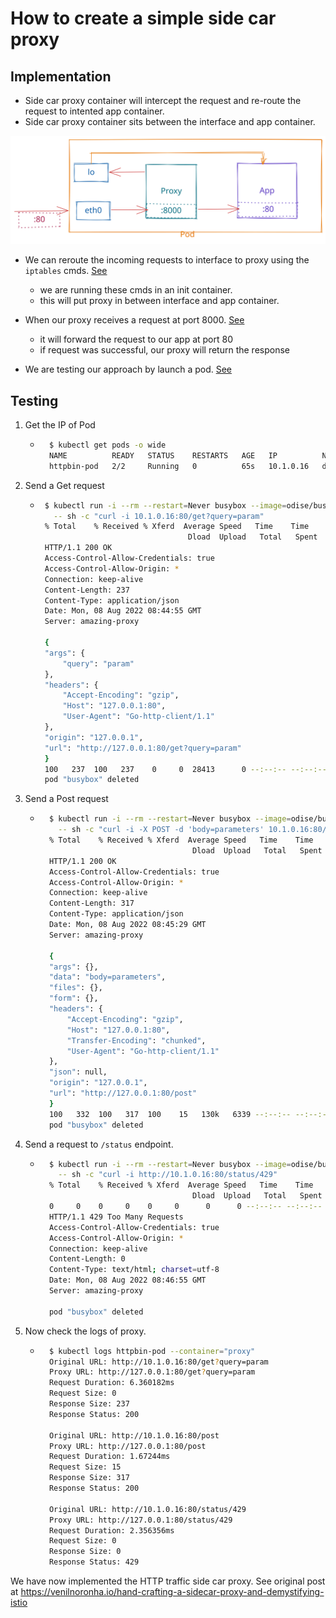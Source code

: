 # How to create a simple side car proxy

## Implementation

 - Side car proxy container will intercept the request and re-route the request to intented app container.
 - Side car proxy container sits between the interface and app container.

![SideCar](./img/side-car-proxy.svg "SideCar")

 - We can reroute the incoming requests to interface to proxy using the `iptables` cmds. [See](./iptables/init.sh)
    - we are running these cmds in an init container.
    - this will put proxy in between interface and app container.
 - When our proxy receives a request at port 8000. [See](./proxy/main.go)
    - it will forward the request to our app at port 80
    - if request was successful, our proxy will return the response

 - We are testing our approach by launch a pod. [See](./k8s/pod.yaml)
 
## Testing

 1. Get the IP of Pod
    - ```bash
        $ kubectl get pods -o wide
        NAME          READY   STATUS    RESTARTS   AGE   IP          NODE             NOMINATED NODE   READINESS GATES
        httpbin-pod   2/2     Running   0          65s   10.1.0.16   docker-desktop   <none>           <none>
        ```

 1. Send a Get request
    -  ```bash
        $ kubectl run -i --rm --restart=Never busybox --image=odise/busybox-curl \
          -- sh -c "curl -i 10.1.0.16:80/get?query=param"
        % Total    % Received % Xferd  Average Speed   Time    Time     Time  Current
                                        Dload  Upload   Total   Spent    Left  Speed
        HTTP/1.1 200 OK
        Access-Control-Allow-Credentials: true
        Access-Control-Allow-Origin: *
        Connection: keep-alive
        Content-Length: 237
        Content-Type: application/json
        Date: Mon, 08 Aug 2022 08:44:55 GMT
        Server: amazing-proxy

        {
        "args": {
            "query": "param"
        }, 
        "headers": {
            "Accept-Encoding": "gzip", 
            "Host": "127.0.0.1:80", 
            "User-Agent": "Go-http-client/1.1"
        }, 
        "origin": "127.0.0.1", 
        "url": "http://127.0.0.1:80/get?query=param"
        }
        100   237  100   237    0     0  28413      0 --:--:-- --:--:-- --:--:-- 29625
        pod "busybox" deleted
        ```
 1. Send a Post request
    - ```bash
        $ kubectl run -i --rm --restart=Never busybox --image=odise/busybox-curl \
          -- sh -c "curl -i -X POST -d 'body=parameters' 10.1.0.16:80/post"
        % Total    % Received % Xferd  Average Speed   Time    Time     Time  Current
                                        Dload  Upload   Total   Spent    Left  Speed
        HTTP/1.1 200 OK
        Access-Control-Allow-Credentials: true
        Access-Control-Allow-Origin: *
        Connection: keep-alive
        Content-Length: 317
        Content-Type: application/json
        Date: Mon, 08 Aug 2022 08:45:29 GMT
        Server: amazing-proxy

        {
        "args": {}, 
        "data": "body=parameters", 
        "files": {}, 
        "form": {}, 
        "headers": {
            "Accept-Encoding": "gzip", 
            "Host": "127.0.0.1:80", 
            "Transfer-Encoding": "chunked", 
            "User-Agent": "Go-http-client/1.1"
        }, 
        "json": null, 
        "origin": "127.0.0.1", 
        "url": "http://127.0.0.1:80/post"
        }
        100   332  100   317  100    15   130k   6339 --:--:-- --:--:-- --:--:--  154k
        pod "busybox" deleted
        ```
1. Send a request to `/status` endpoint.
    - ```bash
        $ kubectl run -i --rm --restart=Never busybox --image=odise/busybox-curl \
          -- sh -c "curl -i http://10.1.0.16:80/status/429"
        % Total    % Received % Xferd  Average Speed   Time    Time     Time  Current
                                        Dload  Upload   Total   Spent    Left  Speed
        0     0    0     0    0     0      0      0 --:--:-- --:--:-- --:--:--     0
        HTTP/1.1 429 Too Many Requests
        Access-Control-Allow-Credentials: true
        Access-Control-Allow-Origin: *
        Connection: keep-alive
        Content-Length: 0
        Content-Type: text/html; charset=utf-8
        Date: Mon, 08 Aug 2022 08:46:55 GMT
        Server: amazing-proxy

        pod "busybox" deleted
        ```
 1. Now check the logs of proxy.
    - ```bash
        $ kubectl logs httpbin-pod --container="proxy"
        Original URL: http://10.1.0.16:80/get?query=param
        Proxy URL: http://127.0.0.1:80/get?query=param
        Request Duration: 6.360182ms
        Request Size: 0
        Response Size: 237
        Response Status: 200

        Original URL: http://10.1.0.16:80/post
        Proxy URL: http://127.0.0.1:80/post
        Request Duration: 1.67244ms
        Request Size: 15
        Response Size: 317
        Response Status: 200

        Original URL: http://10.1.0.16:80/status/429
        Proxy URL: http://127.0.0.1:80/status/429
        Request Duration: 2.356356ms
        Request Size: 0
        Response Size: 0
        Response Status: 429
        ```

We have now implemented the HTTP traffic side car proxy. See original post at https://venilnoronha.io/hand-crafting-a-sidecar-proxy-and-demystifying-istio